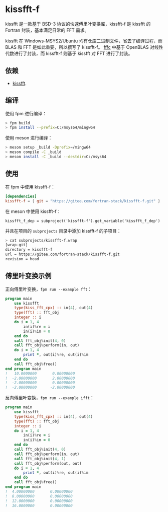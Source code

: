# kissfft-f

kissfft 是一款基于 BSD-3 协议的快速傅里叶变换库，kissfft-f 是 kissfft 的 Fortran 封装，基本满足日常的 FFT 需求。

kissfft 在 Windows-MSYS2/Ubuntu 均有仓库二进制文件，省去了编译过程，而 BLAS 和 FFT 是如此重要，所以撰写了 kissfft-f。
[fffc](ttps://gitee.com/ship-stack/fffc) 中基于 OpenBLAS 对线性代数进行了封装，而 kissfft-f 则基于 kissfft 对 FFT 进行了封装。

## 依赖

- [kissfft](https://github.com/mborgerding/kissfft).

## 编译

使用 fpm 进行编译：

```sh
> fpm build
> fpm install --prefix=C:/msys64/mingw64
```

使用 meson 进行编译：

```sh
> meson setup _build -Dprefix=/mingw64
> meson compile -C _build
> meson install -C _build --destdir=C:/msys64
```

## 使用

在 fpm 中使用 kissfft-f：

```toml
[dependencies]
kissfft-f = { git = "https://gitee.com/fortran-stack/kissfft-f.git" }
```

在 meson 中使用 kissfft-f：

```meson
kissfft_f_dep = subproject('kissfft-f').get_variable('kissfft_f_dep')
```

并且在项目的 `subprojects` 目录中添加 kissfft-f 的子项目：

```sh
> cat subprojects/kissfft-f.wrap
[wrap-git]
directory = kissfft-f
url = https://gitee.com/fortran-stack/kissfft-f.git
revision = head
```

## 傅里叶变换示例

正向傅里叶变换，`fpm run --example fft`：

```fortran
program main
    use kissfft
    type(kiss_fft_cpx) :: in(4), out(4)
    type(fft) :: fft_obj
    integer :: i
    do i = 1, 4
        in(i)%re = i
        in(i)%im = 0
    end do
    call fft_obj%init(4, 0)
    call fft_obj%perform(in, out)
    do i = 1, 4
        print *, out(i)%re, out(i)%im
    end do
    call fft_obj%free()
end program main
!   10.0000000       0.00000000
!  -2.00000000       2.00000000
!  -2.00000000       0.00000000
!  -2.00000000      -2.00000000
```

反向傅里叶变换，`fpm run --example ifft`：

```fortran
program main
    use kissfft
    type(kiss_fft_cpx) :: in(4), out(4)
    type(fft) :: fft_obj
    integer :: i
    do i = 1, 4
        in(i)%re = i
        in(i)%im = 0
    end do
    call fft_obj%init(4, 0)
    call fft_obj%perform(in, out)
    call fft_obj%init(4, 1)
    call fft_obj%perform(out, out)
    do i = 1, 4
        print *, out(i)%re, out(i)%im
    end do
    call fft_obj%free()
end program main
!  4.00000000       0.00000000
!  8.00000000       0.00000000
!  12.0000000       0.00000000
!  16.0000000       0.00000000
```
